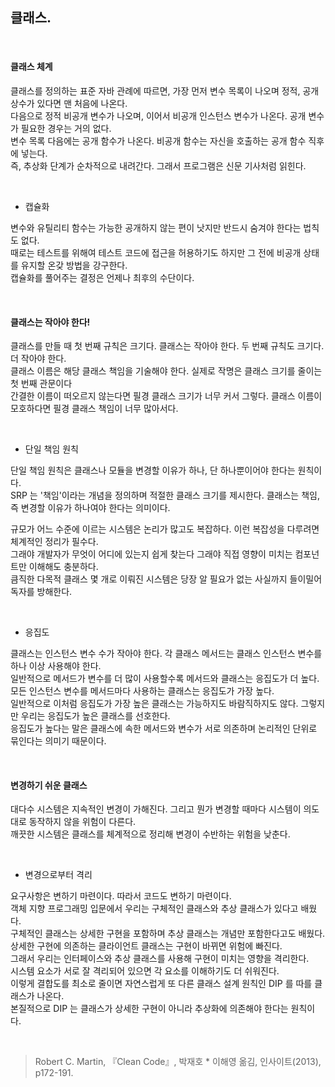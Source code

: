 ## 클래스.

<br>

#### 클래스 체계

클래스를 정의하는 표준 자바 관례에 따르면, 가장 먼저 변수 목록이 나오며 정적, 공개 상수가 있다면 맨 처음에 나온다. <br>
다음으로 정적 비공개 변수가 나오며, 이어서 비공개 인스턴스 변수가 나온다. 공개 변수가 필요한 경우는 거의 없다. <br>
변수 목록 다음에는 공개 함수가 나온다. 비공개 함수는 자신을 호출하는 공개 함수 직후에 넣는다. <br>
즉, 추상화 단계가 순차적으로 내려간다. 그래서 프로그램은 신문 기사처럼 읽힌다. <br>

<br>

* 캡슐화 <br>

변수와 유틸리티 함수는 가능한 공개하지 않는 편이 낫지만 반드시 숨겨야 한다는 법칙도 없다. <br>
때로는 테스트를 위해여 테스트 코드에 접근을 허용하기도 하지만 그 전에 비공개 상태를 유지할 온갖 방법을 강구한다. <br>
캡슐화를 풀어주는 결정은 언제나 최후의 수단이다. <br>

<br>

#### 클래스는 작아야 한다!

클래스를 만들 때 첫 번째 규칙은 크기다. 클래스는 작아야 한다. 두 번째 규칙도 크기다. 더 작아야 한다. <br>
클래스 이름은 해당 클래스 책임을 기술해야 한다. 실제로 작명은 클래스 크기를 줄이는 첫 번째 관문이다 <br>
간결한 이름이 떠오르지 않는다면 필경 클래스 크기가 너무 커서 그렇다. 클래스 이름이 모호하다면 필경 클래스 책임이 너무 많아서다. <br>

<br>

* 단일 책임 원칙 <br>

단일 책임 원칙은 클래스나 모듈을 변경할 이유가 하나, 단 하나뿐이어야 한다는 원칙이다. <br>
SRP 는 '책임'이라는 개념을 정의하며 적절한 클래스 크기를 제시한다. 클래스는 책임, 즉 변경할 이유가 하나여야 한다는 의미이다. <br>

규모가 어느 수준에 이르는 시스템은 논리가 많고도 복잡하다. 이런 복잡성을 다루려면 체계적인 정리가 필수다. <br>
그래야 개발자가 무엇이 어디에 있는지 쉽게 찾는다 그래야 직접 영향이 미치는 컴포넌트만 이해해도 충분하다. <br>
큼직한 다목적 클래스 몇 개로 이뤄진 시스템은 당장 알 필요가 없는 사실까지 들이밀어 독자를 방해한다. <br>

<br>

* 응집도 <br>

클래스는 인스턴스 변수 수가 작아야 한다. 각 클래스 메서드는 클래스 인스턴스 변수를 하나 이상 사용해야 한다. <br>
일반적으로 메서드가 변수를 더 많이 사용할수록 메서드와 클래스는 응집도가 더 높다. 모든 인스턴스 변수를 메서드마다 사용하는 클래스는 응집도가 가장 높다. <br>
일반적으로 이처럼 응집도가 가장 높은 클래스는 가능하지도 바람직하지도 않다. 그렇지만 우리는 응집도가 높은 클래스를 선호한다. <br>
응집도가 높다는 말은 클래스에 속한 메서드와 변수가 서로 의존하며 논리적인 단위로 묶인다는 의미기 때문이다. <br>

<br>

#### 변경하기 쉬운 클래스

대다수 시스템은 지속적인 변경이 가해진다. 그리고 뭔가 변경할 때마다 시스템이 의도대로 동작하지 않을 위험이 다른다. <br>
깨끗한 시스템은 클래스를 체계적으로 정리해 변경이 수반하는 위험을 낮춘다. <br>

<br>

* 변경으로부터 격리 <br>

요구사항은 변하기 마련이다. 따라서 코드도 변하기 마련이다. <br>
객체 지향 프로그래밍 입문에서 우리는 구체적인 클래스와 추상 클래스가 있다고 배웠다. <br>
구체적인 클래스는 상세한 구현을 포함하며 추상 클래스는 개념만 포함한다고도 배웠다. <br>
상세한 구현에 의존하는 클라이언트 클래스는 구현이 바뀌면 위험에 빠진다. <br>
그래서 우리는 인터페이스와 추상 클래스를 사용해 구현이 미치는 영향을 격리한다. <br>
시스템 요소가 서로 잘 격리되어 있으면 각 요소를 이해하기도 더 쉬워진다. <br>
이렇게 결합도를 최소로 줄이면 자연스럽게 또 다른 클래스 설계 원칙인 DIP 를 따를 클래스가 나온다. <br>
본질적으로 DIP 는 클래스가 상세한 구현이 아니라 추상화에 의존해야 한다는 원칙이다. <br>

<br>

> Robert C. Martin, 『Clean Code』, 박재호 * 이해영 옮김, 인사이트(2013), p172-191.